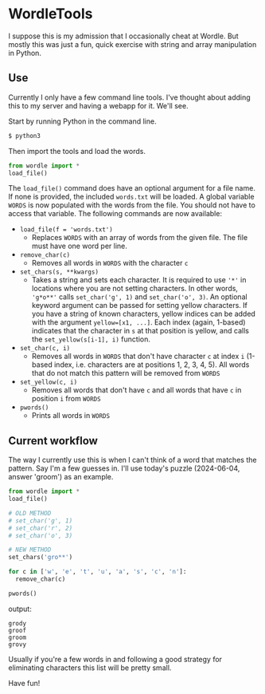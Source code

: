 # WordleTools

I suppose this is my admission that I occasionally cheat at Wordle. But mostly this was just a fun, quick exercise with string and array manipulation in Python.

## Use

Currently I only have a few command line tools. I've thought about adding this to my server and having a webapp for it. We'll see.

Start by running Python in the command line.

```bash
$ python3
```

Then import the tools and load the words.

```python
from wordle import *
load_file()
```

The `load_file()` command does have an optional argument for a file name. If none is provided, the included `words.txt` will be loaded.
A global variable `WORDS` is now populated with the words from the file. You should not have to access that variable. The following 
commands are now available:

* `load_file(f = 'words.txt')`
    * Replaces `WORDS` with an array of words from the given file. The file must have one word per line.
* `remove_char(c)`
    * Removes all words in `WORDS` with the character `c`
* `set_chars(s, **kwargs)`
    * Takes a string and sets each character. It is required to use `'*'` in locations where you are not setting characters.
      In other words, `'g*o**'` calls `set_char('g', 1)` and `set_char('o', 3)`.
      An optional keyword argument can be passed for setting yellow characters. If you have a string of known characters, yellow
      indices can be added with the argument `yellow=[x1, ...]`. Each index (again, 1-based) indicates that the character in `s` at
      that position is yellow, and calls the `set_yellow(s[i-1], i)` function.
* `set_char(c, i)`
    * Removes all words in `WORDS` that don't have character `c` at index `i` (1-based index, i.e. characters are at positions 1, 2, 3, 4, 5).
      All words that do not match this pattern will be removed from `WORDS`
* `set_yellow(c, i)`
    * Removes all words that don't have `c` and all words that have `c` in position `i` from `WORDS`
* `pwords()`
    * Prints all words in `WORDS`
 
## Current workflow

The way I currently use this is when I can't think of a word that matches the pattern. Say I'm a few guesses in. I'll use today's puzzle (2024-06-04, answer 'groom') as an example.

```python
from wordle import *
load_file()

# OLD METHOD
# set_char('g', 1)
# set_char('r', 2)
# set_char('o', 3)

# NEW METHOD
set_chars('gro**')

for c in ['w', 'e', 't', 'u', 'a', 's', 'c', 'n']:
  remove_char(c)

pwords()
```

output:

```
grody
groof
groom
grovy
```

Usually if you're a few words in and following a good strategy for eliminating characters this list will be pretty small. 

Have fun!
